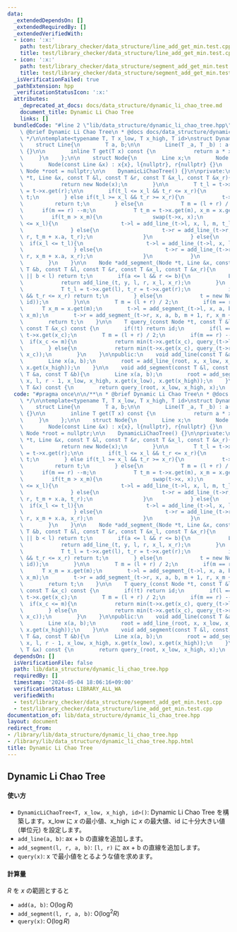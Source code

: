 ```yaml
---
data:
  _extendedDependsOn: []
  _extendedRequiredBy: []
  _extendedVerifiedWith:
  - icon: ':x:'
    path: test/library_checker/data_structure/line_add_get_min.test.cpp
    title: test/library_checker/data_structure/line_add_get_min.test.cpp
  - icon: ':x:'
    path: test/library_checker/data_structure/segment_add_get_min.test.cpp
    title: test/library_checker/data_structure/segment_add_get_min.test.cpp
  _isVerificationFailed: true
  _pathExtension: hpp
  _verificationStatusIcon: ':x:'
  attributes:
    _deprecated_at_docs: docs/data_structure/dynamic_li_chao_tree.md
    document_title: Dynamic Li Chao Tree
    links: []
  bundledCode: "#line 2 \"lib/data_structure/dynamic_li_chao_tree.hpp\"\n\n/**\n *\
    \ @brief Dynamic Li Chao Tree\n * @docs docs/data_structure/dynamic_li_chao_tree.md\n\
    \ */\n\ntemplate<typename T, T x_low, T x_high, T id>\nstruct DynamicLiChaoTree{\n\
    \    struct Line{\n        T a, b;\n\n        Line(T _a, T _b) : a(_a), b(_b)\
    \ {}\n\n        inline T get(T x) const {\n            return a * x + b;\n   \
    \     }\n    };\n\n    struct Node{\n        Line x;\n        Node *l, *r;\n\n\
    \        Node(const Line &x) : x{x}, l{nullptr}, r{nullptr} {}\n    };\n\n   \
    \ Node *root = nullptr;\n\n    DynamicLiChaoTree() {}\n\nprivate:\n    Node *add_line_(Node\
    \ *t, Line &x, const T &l, const T &r, const T &x_l, const T &x_r){\n        if(!t){\n\
    \            return new Node(x);\n        }\n\n        T t_l = t->x.get(l), t_r\
    \ = t->x.get(r);\n\n        if(t_l <= x_l && t_r <= x_r){\n            return\
    \ t;\n        } else if(t_l >= x_l && t_r >= x_r){\n            t->x = x;\n  \
    \          return t;\n        } else{\n            T m = (l + r) / 2;\n      \
    \      if(m == r) --m;\n            T t_m = t->x.get(m), x_m = x.get(m);\n   \
    \         if(t_m > x_m){\n                swap(t->x, x);\n                if(t_l\
    \ <= x_l){\n                    t->l = add_line_(t->l, x, l, m, t_l, t_m);\n \
    \               } else{\n                    t->r = add_line_(t->r, x, m + 1,\
    \ r, t_m + x.a, t_r);\n                }\n            } else{\n              \
    \  if(x_l <= t_l){\n                    t->l = add_line_(t->l, x, l, m, x_l, x_m);\n\
    \                } else{\n                    t->r = add_line_(t->r, x, m + 1,\
    \ r, x_m + x.a, x_r);\n                }\n            }\n            return t;\n\
    \        }\n    }\n\n    Node *add_segment_(Node *t, Line &x, const T &a, const\
    \ T &b, const T &l, const T &r, const T &x_l, const T &x_r){\n        if(r < a\
    \ || b < l) return t;\n        if(a <= l && r <= b){\n            Line y{x};\n\
    \            return add_line_(t, y, l, r, x_l, x_r);\n        }\n        if(t){\n\
    \            T t_l = t->x.get(l), t_r = t->x.get(r);\n            if(t_l <= x_l\
    \ && t_r <= x_r) return t;\n        } else{\n            t = new Node(Line(0,\
    \ id));\n        }\n\n        T m = (l + r) / 2;\n        if(m == r) --m;\n  \
    \      T x_m = x.get(m);\n        t->l = add_segment_(t->l, x, a, b, l, m, x_l,\
    \ x_m);\n        t->r = add_segment_(t->r, x, a, b, m + 1, r, x_m + x.a, x_r);\n\
    \        return t;\n    }\n\n    T query_(const Node *t, const T &l, const T &r,\
    \ const T &x_c) const {\n        if(!t) return id;\n        if(l == r) return\
    \ t->x.get(x_c);\n        T m = (l + r) / 2;\n        if(m == r) --m;\n      \
    \  if(x_c <= m){\n            return min(t->x.get(x_c), query_(t->l, l, m, x_c));\n\
    \        } else{\n            return min(t->x.get(x_c), query_(t->r, m + 1, r,\
    \ x_c));\n        }\n    }\n\npublic:\n    void add_line(const T &a, const T &b){\n\
    \        Line x(a, b);\n        root = add_line_(root, x, x_low, x_high, x.get(x_low),\
    \ x.get(x_high));\n    }\n\n    void add_segment(const T &l, const T &r, const\
    \ T &a, const T &b){\n        Line x(a, b);\n        root = add_segment_(root,\
    \ x, l, r - 1, x_low, x_high, x.get(x_low), x.get(x_high));\n    }\n\n    T query(const\
    \ T &x) const {\n        return query_(root, x_low, x_high, x);\n    }\n};\n"
  code: "#pragma once\n\n/**\n * @brief Dynamic Li Chao Tree\n * @docs docs/data_structure/dynamic_li_chao_tree.md\n\
    \ */\n\ntemplate<typename T, T x_low, T x_high, T id>\nstruct DynamicLiChaoTree{\n\
    \    struct Line{\n        T a, b;\n\n        Line(T _a, T _b) : a(_a), b(_b)\
    \ {}\n\n        inline T get(T x) const {\n            return a * x + b;\n   \
    \     }\n    };\n\n    struct Node{\n        Line x;\n        Node *l, *r;\n\n\
    \        Node(const Line &x) : x{x}, l{nullptr}, r{nullptr} {}\n    };\n\n   \
    \ Node *root = nullptr;\n\n    DynamicLiChaoTree() {}\n\nprivate:\n    Node *add_line_(Node\
    \ *t, Line &x, const T &l, const T &r, const T &x_l, const T &x_r){\n        if(!t){\n\
    \            return new Node(x);\n        }\n\n        T t_l = t->x.get(l), t_r\
    \ = t->x.get(r);\n\n        if(t_l <= x_l && t_r <= x_r){\n            return\
    \ t;\n        } else if(t_l >= x_l && t_r >= x_r){\n            t->x = x;\n  \
    \          return t;\n        } else{\n            T m = (l + r) / 2;\n      \
    \      if(m == r) --m;\n            T t_m = t->x.get(m), x_m = x.get(m);\n   \
    \         if(t_m > x_m){\n                swap(t->x, x);\n                if(t_l\
    \ <= x_l){\n                    t->l = add_line_(t->l, x, l, m, t_l, t_m);\n \
    \               } else{\n                    t->r = add_line_(t->r, x, m + 1,\
    \ r, t_m + x.a, t_r);\n                }\n            } else{\n              \
    \  if(x_l <= t_l){\n                    t->l = add_line_(t->l, x, l, m, x_l, x_m);\n\
    \                } else{\n                    t->r = add_line_(t->r, x, m + 1,\
    \ r, x_m + x.a, x_r);\n                }\n            }\n            return t;\n\
    \        }\n    }\n\n    Node *add_segment_(Node *t, Line &x, const T &a, const\
    \ T &b, const T &l, const T &r, const T &x_l, const T &x_r){\n        if(r < a\
    \ || b < l) return t;\n        if(a <= l && r <= b){\n            Line y{x};\n\
    \            return add_line_(t, y, l, r, x_l, x_r);\n        }\n        if(t){\n\
    \            T t_l = t->x.get(l), t_r = t->x.get(r);\n            if(t_l <= x_l\
    \ && t_r <= x_r) return t;\n        } else{\n            t = new Node(Line(0,\
    \ id));\n        }\n\n        T m = (l + r) / 2;\n        if(m == r) --m;\n  \
    \      T x_m = x.get(m);\n        t->l = add_segment_(t->l, x, a, b, l, m, x_l,\
    \ x_m);\n        t->r = add_segment_(t->r, x, a, b, m + 1, r, x_m + x.a, x_r);\n\
    \        return t;\n    }\n\n    T query_(const Node *t, const T &l, const T &r,\
    \ const T &x_c) const {\n        if(!t) return id;\n        if(l == r) return\
    \ t->x.get(x_c);\n        T m = (l + r) / 2;\n        if(m == r) --m;\n      \
    \  if(x_c <= m){\n            return min(t->x.get(x_c), query_(t->l, l, m, x_c));\n\
    \        } else{\n            return min(t->x.get(x_c), query_(t->r, m + 1, r,\
    \ x_c));\n        }\n    }\n\npublic:\n    void add_line(const T &a, const T &b){\n\
    \        Line x(a, b);\n        root = add_line_(root, x, x_low, x_high, x.get(x_low),\
    \ x.get(x_high));\n    }\n\n    void add_segment(const T &l, const T &r, const\
    \ T &a, const T &b){\n        Line x(a, b);\n        root = add_segment_(root,\
    \ x, l, r - 1, x_low, x_high, x.get(x_low), x.get(x_high));\n    }\n\n    T query(const\
    \ T &x) const {\n        return query_(root, x_low, x_high, x);\n    }\n};\n"
  dependsOn: []
  isVerificationFile: false
  path: lib/data_structure/dynamic_li_chao_tree.hpp
  requiredBy: []
  timestamp: '2024-05-04 18:06:16+09:00'
  verificationStatus: LIBRARY_ALL_WA
  verifiedWith:
  - test/library_checker/data_structure/segment_add_get_min.test.cpp
  - test/library_checker/data_structure/line_add_get_min.test.cpp
documentation_of: lib/data_structure/dynamic_li_chao_tree.hpp
layout: document
redirect_from:
- /library/lib/data_structure/dynamic_li_chao_tree.hpp
- /library/lib/data_structure/dynamic_li_chao_tree.hpp.html
title: Dynamic Li Chao Tree
---
```

## Dynamic Li Chao Tree

#### 使い方

- `DynamicLiChaoTree<T, x_low, x_high, id>()`: Dynamic Li Chao Tree を構築します。x_low に $x$ の最小値、x_high に $x$ の最大値、id に十分大きい値 (単位元) を設定します。
- `add_line(a, b)`: ax + b の直線を追加します。
- `add_segment(l, r, a, b)`: `[l, r)` に ax + b の直線を追加します。
- `query(x)`: x で最小値をとるような値を求めます。

#### 計算量

$R$ を $x$ の範囲とすると

- `add(a, b)`: $\mathrm{O}(\log R)$
- `add_segment(l, r, a, b)`: $\mathrm{O}(\log^2 R)$
- `query(x)`: $\mathrm{O}(\log R)$